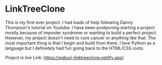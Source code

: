 # LinkTreeClone
This is my first ever project. I had loads of help following Danny Thompson's tutorial on Youtube.
I have been postponing starting a project mostly because of imposter syndrome or wanting to build a perfect project.
However, my project doesn't need to cure cancer or anything like that. 
The most important thing is that I begin and build from there.
I love Python as a language but I definetely had fun going back to the HTML/CSS roots.

*Project is live*
Link: https://waburi-linktreeclone.netlify.app/
